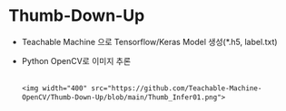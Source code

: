 # Thumb-Down-Up

* Teachable Machine 으로 Tensorflow/Keras Model 생성(*.h5, label.txt)

* Python OpenCV로 이미지 추론
                                                                                                                                            
                                                                                                                                            <img width="400" src="https://github.com/Teachable-Machine-OpenCV/Thumb-Down-Up/blob/main/Thumb_Infer01.png">
